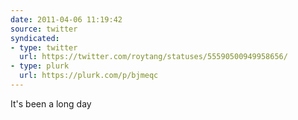 ```yaml
---
date: 2011-04-06 11:19:42
source: twitter
syndicated:
- type: twitter
  url: https://twitter.com/roytang/statuses/55590500949958656/
- type: plurk
  url: https://plurk.com/p/bjmeqc
---
```


It's been a long day